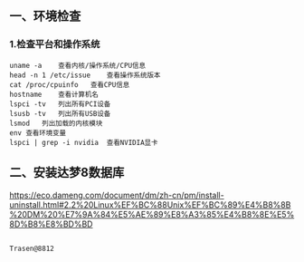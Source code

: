 ## 一、环境检查

### 1.检查平台和操作系统

```
uname -a	查看内核/操作系统/CPU信息
head -n 1 /etc/issue	查看操作系统版本
cat /proc/cpuinfo	查看CPU信息
hostname	查看计算机名
lspci -tv	列出所有PCI设备
lsusb -tv	列出所有USB设备
lsmod	列出加载的内核模块
env	查看环境变量
lspci | grep -i nvidia	查看NVIDIA显卡
```

## 二、安装达梦8数据库

https://eco.dameng.com/document/dm/zh-cn/pm/install-uninstall.html#2.2%20Linux%EF%BC%88Unix%EF%BC%89%E4%B8%8B%20DM%20%E7%9A%84%E5%AE%89%E8%A3%85%E4%B8%8E%E5%8D%B8%E8%BD%BD

```

Trasen@8812
```

